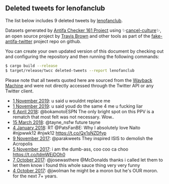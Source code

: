 ## Deleted tweets for lenofanclub

The list below includes 9 deleted tweets by
[lenofanclub](https://twitter.com/lenofanclub).



Datasets generated by [Antifa Checker 161 Project](https://twitter.com/antifacheck161) using ✨[cancel-culture](https://github.com/travisbrown/cancel-culture)✨, an open source project by 
[Travis Brown](https://twitter.com/travisbrown) and other tools as part of the 
[fake-antifa-twitter](https://github.com/antifacheck161/fake-antifa-twitter) project repo on github.

You can create your own updated version of this document by checking out and configuring the
repository and then running the following commands:

```bash
$ cargo build --release
$ target/release/twcc deleted-tweets --report lenofanclub
```

Please note that all tweets quoted here are sourced from the
[Wayback Machine](https://web.archive.org) and were not directly accessed through the Twitter API or
any Twitter client.

* [ 1 November 2019](https://web.archive.org/web/20191101012534/https://twitter.com/lenofanclub/status/1190068508748464128): u said u wouldnt replace me <!--1190068508748464128-->
* [ 1 November 2019](https://web.archive.org/web/20191101011500/https://twitter.com/lenofanclub/status/1190068409263738880): u said youd do the same 4 me u fucking liar <!--1190068409263738880-->
* [ 6 April 2018](https://web.archive.org/web/20180406142822/https://twitter.com/lenofanclub/status/982263751792410626): @bokamotoESPN The only bright spot on this PPV is a rematch that most felt was not necessary. Wow.. <!--982263751792410626-->
* [15 March 2018](https://web.archive.org/web/20180315172147/https://twitter.com/lenofanclub/status/974334860482330624): @tayne_nsfw future tayne <!--974334860482330624-->
* [ 4 January 2018](https://web.archive.org/web/20180104130941/https://twitter.com/lenofanclub/status/948904266827161607): RT @PatsFanBE: Why I absolutely love Naito #njpwwk12 #njwk12   https://t.co/Qx1sNZDfvp <!--948904266827161607-->
* [ 9 November 2017](https://web.archive.org/web/20171109174926/https://twitter.com/lenofanclub/status/928680947783909376): @parakweets They inspired ISIS to demolish the Acropolis <!--928680947783909376-->
* [ 5 November 2017](https://web.archive.org/web/20171105001031/https://twitter.com/lenofanclub/status/926964911195828224): i am the dumb-ass, coo coo ca choo https://t.co/tdmWEjDOh0 <!--926964911195828224-->
* [ 7 October 2017](https://web.archive.org/web/20171007222157/https://twitter.com/lenofanclub/status/916790729250283520): @josewasthere @McDonalds thanks i called let them to let them know i found this whole sauce thing very very funny <!--916790729250283520-->
* [ 4 October 2017](https://web.archive.org/web/20171004151755/https://twitter.com/lenofanclub/status/915596854192087041): @jwolman he might be a moron but he's OUR moron. for the next 7+ years. <!--915596854192087041-->
